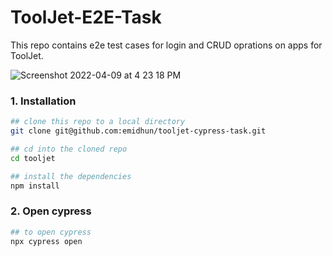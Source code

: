 # ToolJet-E2E-Task

This repo contains e2e test cases for login and CRUD oprations on apps for ToolJet. 

![Screenshot 2022-04-09 at 4 23 18 PM](https://user-images.githubusercontent.com/20367955/162568909-333c0688-b9e6-4ea3-9f87-c2d782a226ec.png)



### 1. Installation

```bash
## clone this repo to a local directory
git clone git@github.com:emidhun/tooljet-cypress-task.git

## cd into the cloned repo
cd tooljet

## install the dependencies
npm install

```

### 2. Open cypress

```bash
## to open cypress
npx cypress open

```
